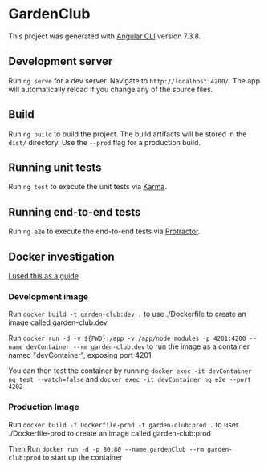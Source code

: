 # GardenClub

This project was generated with [Angular CLI](https://github.com/angular/angular-cli) version 7.3.8.

## Development server

Run `ng serve` for a dev server. Navigate to `http://localhost:4200/`. The app will automatically reload if you change any of the source files.

## Build

Run `ng build` to build the project. The build artifacts will be stored in the `dist/` directory. Use the `--prod` flag for a production build.

## Running unit tests

Run `ng test` to execute the unit tests via [Karma](https://karma-runner.github.io).

## Running end-to-end tests

Run `ng e2e` to execute the end-to-end tests via [Protractor](http://www.protractortest.org/).

## Docker investigation

[I used this as a guide](https://mherman.org/blog/dockerizing-an-angular-app/)

### Development image

Run `docker build -t garden-club:dev .` to use ./Dockerfile to create an image called garden-club:dev

Run `docker run -d -v ${PWD}:/app -v /app/node_modules -p 4201:4200 --name devContainer --rm garden-club:dev` to run the image as a container named "devContainer", exposing port 4201

You can then test the container by running `docker exec -it devContainer ng test --watch=false`
and `docker exec -it devContainer ng e2e --port 4202`

### Production Image

Run `docker build -f Dockerfile-prod -t garden-club:prod .` to user ./Dockerfile-prod to create an image called garden-club:prod

Then Run `docker run -d -p 80:80 --name gardenClub --rm garden-club:prod` to start up the container
